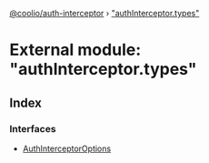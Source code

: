 [@coolio/auth-interceptor](../README.md) › ["authInterceptor.types"](_authinterceptor_types_.md)

# External module: "authInterceptor.types"

## Index

### Interfaces

* [AuthInterceptorOptions](../interfaces/_authinterceptor_types_.authinterceptoroptions.md)
